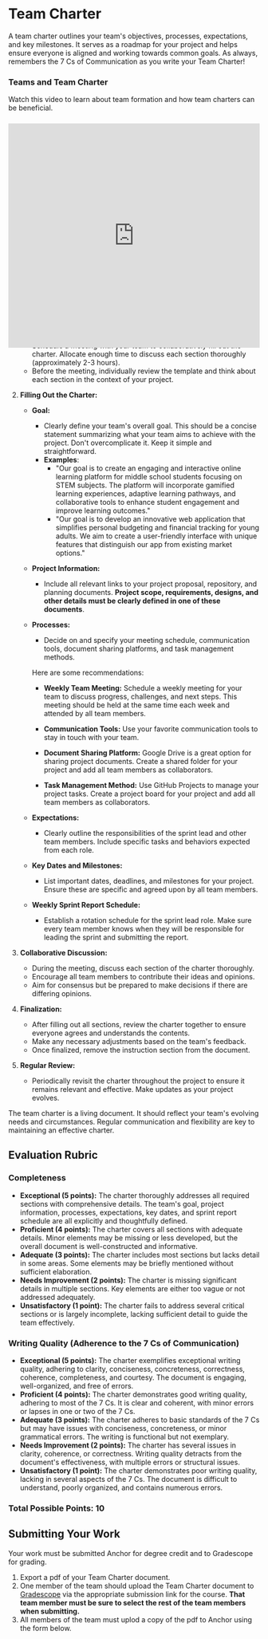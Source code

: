 # Team Charter

A team charter outlines your team's objectives, processes, expectations, and key milestones. It serves as a roadmap for your project and helps ensure everyone is aligned and working towards common goals.  As always, remembers the 7 Cs of Communication as you write your Team Charter!


### Teams and Team Charter
Watch this video to learn about team formation and how team charters can be beneficial.


<div style="position: relative; padding-bottom: 56.25%; height: 0; margin-top:1.6em"><iframe width="100%" height="450" src="https://www.youtube.com/embed/r581bpyWoVI?si=CVMhIDrqJzIVRTek&amp;start=39" title="YouTube video player" frameborder="0" allow="accelerometer; autoplay; clipboard-write; encrypted-media; gyroscope; picture-in-picture; web-share" allowfullscreen></iframe></div>


## Step-by-Step Guide

1. **Preparation:**
   - Make a copy of the provided team charter template.  If you followed the GitHub Project setup instructions, a copy of the template will be available on your project's Wiki page.
   - Schedule a meeting with your team to collaboratively fill out the charter. Allocate enough time to discuss each section thoroughly (approximately 2-3 hours).
   - Before the meeting, individually review the template and think about each section in the context of your project.

2. **Filling Out the Charter:**
   - **Goal:**
     - Clearly define your team's overall goal. This should be a concise statement summarizing what your team aims to achieve with the project. Don't overcomplicate it. Keep it simple and straightforward.
     - **Examples**: 
        - "Our goal is to create an engaging and interactive online learning platform for middle school students focusing on STEM subjects. The platform will incorporate gamified learning experiences, adaptive learning pathways, and collaborative tools to enhance student engagement and improve learning outcomes."
        - "Our goal is to develop an innovative web application that simplifies personal budgeting and financial tracking for young adults. We aim to create a user-friendly interface with unique features that distinguish our app from existing market options."
   - **Project Information:**
     - Include all relevant links to your project proposal, repository, and planning documents. **Project scope, requirements, designs, and other details must be clearly defined in one of these documents**.

   - **Processes:**
     - Decide on and specify your meeting schedule, communication tools, document sharing platforms, and task management methods. 
     
     Here are some recommendations:
      - **Weekly Team Meeting:** Schedule a weekly meeting for your team to discuss progress, challenges, and next steps. This meeting should be held at the same time each week and attended by all team members. 
      - **Communication Tools:** Use your favorite communication tools to stay in touch with your team.

      - **Document Sharing Platform:** Google Drive is a great option for sharing project documents. Create a shared folder for your project and add all team members as collaborators.
      - **Task Management Method:** Use GitHub Projects to manage your project tasks. Create a project board for your project and add all team members as collaborators.
   - **Expectations:**
     - Clearly outline the responsibilities of the sprint lead and other team members. Include specific tasks and behaviors expected from each role.
   - **Key Dates and Milestones:**
     - List important dates, deadlines, and milestones for your project. Ensure these are specific and agreed upon by all team members.
   - **Weekly Sprint Report Schedule:**
     - Establish a rotation schedule for the sprint lead role. Make sure every team member knows when they will be responsible for leading the sprint and submitting the report.

3. **Collaborative Discussion:**
   - During the meeting, discuss each section of the charter thoroughly.
   - Encourage all team members to contribute their ideas and opinions.
   - Aim for consensus but be prepared to make decisions if there are differing opinions.

4. **Finalization:**
   - After filling out all sections, review the charter together to ensure everyone agrees and understands the contents.
   - Make any necessary adjustments based on the team's feedback.
   - Once finalized, remove the instruction section from the document.

5. **Regular Review:**
   - Periodically revisit the charter throughout the project to ensure it remains relevant and effective. Make updates as your project evolves.

The team charter is a living document. It should reflect your team's evolving needs and circumstances. Regular communication and flexibility are key to maintaining an effective charter.

## Evaluation Rubric

### Completeness

- **Exceptional (5 points):** The charter thoroughly addresses all required sections with comprehensive details. The team's goal, project information, processes, expectations, key dates, and sprint report schedule are all explicitly and thoughtfully defined.
- **Proficient (4 points):** The charter covers all sections with adequate details. Minor elements may be missing or less developed, but the overall document is well-constructed and informative.
- **Adequate (3 points):** The charter includes most sections but lacks detail in some areas. Some elements may be briefly mentioned without sufficient elaboration.
- **Needs Improvement (2 points):** The charter is missing significant details in multiple sections. Key elements are either too vague or not addressed adequately.
- **Unsatisfactory (1 point):** The charter fails to address several critical sections or is largely incomplete, lacking sufficient detail to guide the team effectively.

### Writing Quality (Adherence to the 7 Cs of Communication)

- **Exceptional (5 points):** The charter exemplifies exceptional writing quality, adhering to clarity, conciseness, concreteness, correctness, coherence, completeness, and courtesy. The document is engaging, well-organized, and free of errors.
- **Proficient (4 points):** The charter demonstrates good writing quality, adhering to most of the 7 Cs. It is clear and coherent, with minor errors or lapses in one or two of the 7 Cs.
- **Adequate (3 points):** The charter adheres to basic standards of the 7 Cs but may have issues with conciseness, concreteness, or minor grammatical errors. The writing is functional but not exemplary.
- **Needs Improvement (2 points):** The charter has several issues in clarity, coherence, or correctness. Writing quality detracts from the document's effectiveness, with multiple errors or structural issues.
- **Unsatisfactory (1 point):** The charter demonstrates poor writing quality, lacking in several aspects of the 7 Cs. The document is difficult to understand, poorly organized, and contains numerous errors.

### Total Possible Points: 10

## Submitting Your Work

Your work must be submitted Anchor for degree credit and to Gradescope for grading.

1. Export a pdf of your Team Charter document.
2. One member of the team should upload the Team Charter document to [Gradescope](https://www.gradescope.com) via the appropriate submission link for the course. **That team member must be sure to select the rest of the team members when submitting.**
3. All members of the team must uplod a copy of the pdf to Anchor using the form below.
